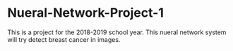 # Nueral-Network-Project-1
This is a project for the 2018-2019 school year.  This nueral network system will try detect breast cancer in images. 

